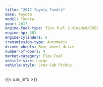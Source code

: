 ```yaml
---
title: "2017 Toyota Tundra"
make: Toyota
model: Tundra
year: 2017
engine-fuel-type: flex-fuel (unleaded/E85)
engine-hp: 381
engine-cylinders: 8
transmission-type: Automatic
driven-wheels: Rear wheel drive
number-of-doors: 4
market-category: Flex Fuel
vehicle-size: Large
vehicle-style: Crew Cab Pickup
---
```


{{< car_info >}}

